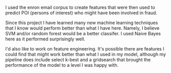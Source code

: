 I used the enron email corpus to create features that were then used to predict POI (persons of interest) who might have been involved in fraud. 

Since this project I have learned many new machine learning techniques that I know would perform better than what I have here. Namely, I believe SVM and/or random forest would be a better classifer. I used Naive Bayes here as it performed surprisingly well. 

I'd also like to work on feature engineering. It's possible there are features I could find that might work better than what I used in my model, although my pipeline does include select k-best and a gridsearch that brought the performance of the model to a level I was happy with. 
